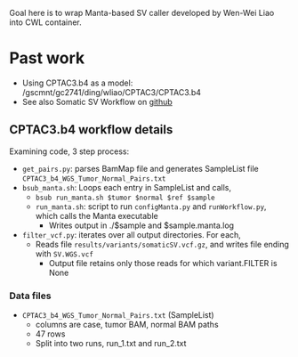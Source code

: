Goal here is to wrap Manta-based SV caller developed by Wen-Wei Liao into CWL container.

# Past work

* Using CPTAC3.b4 as a model: /gscmnt/gc2741/ding/wliao/CPTAC3/CPTAC3.b4
* See also Somatic SV Workflow on [github](https://github.com/ding-lab/somatic_sv_workflow/tree/v0.2)

## CPTAC3.b4 workflow details

Examining code, 3 step process:
* `get_pairs.py`: parses BamMap file and generates SampleList file `CPTAC3_b4_WGS_Tumor_Normal_Pairs.txt`
* `bsub_manta.sh`: Loops each entry in SampleList and calls,
    * `bsub run_manta.sh $tumor $normal $ref $sample`
    * `run_manta.sh`: script to run `configManta.py` and `runWorkflow.py`, which calls the Manta executable
        * Writes output in ./$sample and $sample.manta.log
* `filter_vcf.py`: iterates over all output directories.  For each,
    * Reads file `results/variants/somaticSV.vcf.gz`, and writes file ending with `SV.WGS.vcf`
        * Output file retains only those reads for which variant.FILTER is None

### Data files

* `CPTAC3_b4_WGS_Tumor_Normal_Pairs.txt` (SampleList)
     * columns are case, tumor BAM, normal BAM paths
     * 47 rows
     * Split into two runs, run_1.txt and run_2.txt
